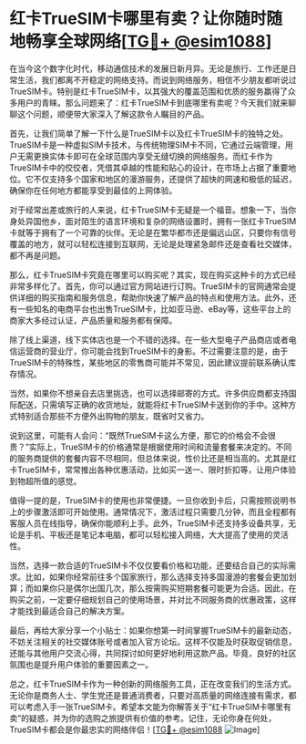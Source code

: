 # 红卡TrueSIM卡哪里有卖？让你随时随地畅享全球网络[[TG💪+ @esim1088](https://t.me/s/esim1088)]

在当今这个数字化时代，移动通信技术的发展日新月异。无论是旅行、工作还是日常生活，我们都离不开稳定的网络支持。而说到网络服务，相信不少朋友都听说过TrueSIM卡。特别是红卡TrueSIM卡，以其强大的覆盖范围和优质的服务赢得了众多用户的青睐。那么问题来了：红卡TrueSIM卡到底哪里有卖呢？今天我们就来聊聊这个问题，顺便带大家深入了解这款令人瞩目的产品。

首先，让我们简单了解一下什么是TrueSIM卡以及红卡TrueSIM卡的独特之处。TrueSIM卡是一种虚拟SIM卡技术，与传统物理SIM卡不同，它通过云端管理，用户无需更换实体卡即可在全球范围内享受无缝切换的网络服务。而红卡作为TrueSIM卡中的佼佼者，凭借其卓越的性能和贴心的设计，在市场上占据了重要地位。它不仅支持多个国家和地区的漫游服务，还提供了超快的网速和极低的延迟，确保你在任何地方都能享受到最佳的上网体验。

对于经常出差或旅行的人来说，红卡TrueSIM卡无疑是一个福音。想象一下，当你身处异国他乡，面对陌生的语言环境和复杂的网络设置时，拥有一张红卡TrueSIM卡就等于拥有了一个可靠的伙伴。无论是在繁华都市还是偏远山区，只要你有信号覆盖的地方，就可以轻松连接到互联网，无论是处理紧急邮件还是查看社交媒体，都不再是问题。

那么，红卡TrueSIM卡究竟在哪里可以购买呢？其实，现在购买这种卡的方式已经非常多样化了。首先，你可以通过官方网站进行订购。TrueSIM卡的官网通常会提供详细的购买指南和服务信息，帮助你快速了解产品的特点和使用方法。此外，还有一些知名的电商平台也出售TrueSIM卡，比如亚马逊、eBay等，这些平台上的商家大多经过认证，产品质量和服务都有保障。

除了线上渠道，线下实体店也是一个不错的选择。在一些大型电子产品商店或者电信运营商的营业厅，你可能会找到TrueSIM卡的身影。不过需要注意的是，由于TrueSIM卡的特殊性，某些地区的零售商可能并不常见，因此建议提前联系确认库存情况。

当然，如果你不想亲自去店里挑选，也可以选择邮寄的方式。许多供应商都支持国际配送，只需填写正确的收货地址，就能将红卡TrueSIM卡送到你的手中。这种方式特别适合那些不方便外出购物的朋友，既省时又省力。

说到这里，可能有人会问：“既然TrueSIM卡这么方便，那它的价格会不会很贵？”实际上，TrueSIM卡的价格通常是根据使用时间和流量套餐来决定的。不同的服务商提供的套餐内容不尽相同，但总体来说，性价比还是相当高的。尤其是红卡TrueSIM卡，常常推出各种优惠活动，比如买一送一、限时折扣等，让用户体验到物超所值的感觉。

值得一提的是，TrueSIM卡的使用也非常便捷。一旦你收到卡后，只需按照说明书上的步骤激活即可开始使用。通常情况下，激活过程只需要几分钟，而且全程都有客服人员在线指导，确保你能顺利上手。此外，TrueSIM卡还支持多设备共享，无论是手机、平板还是笔记本电脑，都可以轻松接入网络，大大提高了使用的灵活性。

当然，选择一款合适的TrueSIM卡不仅仅要看价格和功能，还要结合自己的实际需求。比如，如果你经常前往多个国家旅行，那么选择支持多国漫游的套餐会更加划算；而如果你只是偶尔出国几次，那么按需购买短期套餐可能更为合适。因此，在购买之前，一定要仔细规划自己的使用场景，并对比不同服务商的优惠政策，这样才能找到最适合自己的解决方案。

最后，再给大家分享一个小贴士：如果你想第一时间掌握TrueSIM卡的最新动态，不妨关注相关的社交媒体账号或者加入官方论坛。这样不仅能及时获取促销信息，还能与其他用户交流心得，共同探讨如何更好地利用这款产品。毕竟，良好的社区氛围也是提升用户体验的重要因素之一。

总之，红卡TrueSIM卡作为一种创新的网络服务工具，正在改变我们的生活方式。无论你是商务人士、学生党还是普通消费者，只要对高质量的网络连接有需求，都可以考虑入手一张TrueSIM卡。希望本文能为你解答关于“红卡TrueSIM卡哪里有卖”的疑惑，并为你的选购之旅提供有价值的参考。记住，无论你身在何处，TrueSIM卡都会是你最忠实的网络伴侣！[[TG💪+ @esim1088](https://t.me/s/esim1088) ![Image](https://i.postimg.cc/4NQfJmqS/Snipaste-2025-05-13-00-14-12.png)]